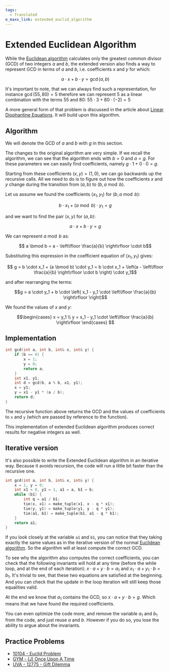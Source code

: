 ```yaml
---
tags:
  - Translated
e_maxx_link: extended_euclid_algorithm
---
```


# Extended Euclidean Algorithm

While the [Euclidean algorithm](euclid-algorithm.md) calculates only the greatest common divisor (GCD) of two integers $a$ and $b$, the extended version also finds a way to represent GCD in terms of $a$ and $b$, i.e. coefficients $x$ and $y$ for which:

$$a \cdot x + b \cdot y = \gcd(a, b)$$

It's important to note, that we can always find such a representation, for instance $\gcd(55, 80) = 5$ therefore we can represent $5$ as a linear combination with the terms $55$ and $80$: $55 \cdot 3 + 80 \cdot (-2) = 5$ 

A more general form of that problem is discussed in the article about [Linear Diophantine Equations](linear-diophantine-equation.md).
It will build upon this algorithm.

## Algorithm

We will denote the GCD of $a$ and $b$ with $g$ in this section.

The changes to the original algorithm are very simple.
If we recall the algorithm, we can see that the algorithm ends with $b = 0$ and $a = g$.
For these parameters we can easily find coefficients, namely $g \cdot 1 + 0 \cdot 0 = g$.

Starting from these coefficients $(x, y) = (1, 0)$, we can go backwards up the recursive calls.
All we need to do is to figure out how the coefficients $x$ and $y$ change during the transition from $(a, b)$ to $(b, a \bmod b)$.

Let us assume we found the coefficients $(x_1, y_1)$ for $(b, a \bmod b)$:

$$b \cdot x_1 + (a \bmod b) \cdot y_1 = g$$

and we want to find the pair $(x, y)$ for $(a, b)$:

$$ a \cdot x + b \cdot y = g$$

We can represent $a \bmod b$ as:

$$ a \bmod b = a - \left\lfloor \frac{a}{b} \right\rfloor \cdot b$$

Substituting this expression in the coefficient equation of $(x_1, y_1)$ gives:

$$ g = b \cdot x_1 + (a \bmod b) \cdot y_1 = b \cdot x_1 + \left(a - \left\lfloor \frac{a}{b} \right\rfloor \cdot b \right) \cdot y_1$$

and after rearranging the terms:

$$g = a \cdot y_1 + b \cdot \left( x_1 - y_1 \cdot \left\lfloor \frac{a}{b} \right\rfloor \right)$$

We found the values of $x$ and $y$:

$$\begin{cases}
x = y_1 \\
y = x_1 - y_1 \cdot \left\lfloor \frac{a}{b} \right\rfloor
\end{cases} $$

## Implementation

```{.cpp file=extended_gcd}
int gcd(int a, int b, int& x, int& y) {
    if (b == 0) {
        x = 1;
        y = 0;
        return a;
    }
    int x1, y1;
    int d = gcd(b, a % b, x1, y1);
    x = y1;
    y = x1 - y1 * (a / b);
    return d;
}
```

The recursive function above returns the GCD and the values of coefficients to `x` and `y` (which are passed by reference to the function).

This implementation of extended Euclidean algorithm produces correct results for negative integers as well.

## Iterative version

It's also possible to write the Extended Euclidean algorithm in an iterative way.
Because it avoids recursion, the code will run a little bit faster than the recursive one.

```{.cpp file=extended_gcd_iter}
int gcd(int a, int b, int& x, int& y) {
    x = 1, y = 0;
    int x1 = 0, y1 = 1, a1 = a, b1 = b;
    while (b1) {
        int q = a1 / b1;
        tie(x, x1) = make_tuple(x1, x - q * x1);
        tie(y, y1) = make_tuple(y1, y - q * y1);
        tie(a1, b1) = make_tuple(b1, a1 - q * b1);
    }
    return a1;
}
```

If you look closely at the variable `a1` and `b1`, you can notice that they taking exactly the same values as in the iterative version of the normal [Euclidean algorithm](euclid-algorithm.md). So the algorithm will at least compute the correct GCD.

To see why the algorithm also computes the correct coefficients, you can check that the following invariants will hold at any time (before the while loop, and at the end of each iteration): $x \cdot a + y \cdot b = a_1$ and $x_1 \cdot a + y_1 \cdot b = b_1$.
It's trivial to see, that these two equations are satisfied at the beginning.
And you can check that the update in the loop iteration will still keep those equalities valid.

At the end we know that $a_1$ contains the GCD, so $x \cdot a + y \cdot b = g$.
Which means that we have found the required coefficients.

You can even optimize the code more, and remove the variable $a_1$ and $b_1$ from the code, and just reuse $a$ and $b$.
However if you do so, you lose the ability to argue about the invariants.

## Practice Problems

* [10104 - Euclid Problem](https://uva.onlinejudge.org/index.php?option=com_onlinejudge&Itemid=8&page=show_problem&problem=1045)
* [GYM - (J) Once Upon A Time](http://codeforces.com/gym/100963)
* [UVA - 12775 - Gift Dilemma](https://uva.onlinejudge.org/index.php?option=com_onlinejudge&Itemid=8&page=show_problem&problem=4628)
